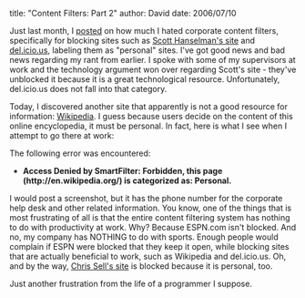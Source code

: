 
title: "Content Filters: Part 2"
author: David
date: 2006/07/10

Just last month, I [posted](http://www.mohundro.com/blog/PermaLink,guid,65f517c5-9ad6-485b-a512-7c3797b84f08.aspx) on how much I hated corporate content filters, specifically for blocking sites such as [Scott Hanselman's site](http://www.hanselman.com/blog) and [del.icio.us](http://del.icio.us/), labeling them as "personal" sites. I've got good news and bad news regarding my rant from earlier. I spoke with some of my supervisors at work and the technology argument won over regarding Scott's site - they've unblocked it because it is a great technological resource. Unfortunately, del.icio.us does not fall into that category.

Today, I discovered another site that apparently is not a good resource for information: [Wikipedia](http://en.wikipedia.org/). I guess because users decide on the content of this online encyclopedia, it must be personal. In fact, here is what I see when I attempt to go there at work:

The following error was encountered: 

<ul><li><strong>Access Denied by SmartFilter: Forbidden, this page (http://en.wikipedia.org/) is categorized as: Personal.</strong></li></ul>

I would post a screenshot, but it has the phone number for the corporate help desk and other related information. You know, one of the things that is most frustrating of all is that the entire content filtering system has nothing to do with productivity at work. Why? Because ESPN.com isn't blocked. And no, my company has NOTHING to do with sports. Enough people would complain if ESPN were blocked that they keep it open, while blocking sites that are actually beneficial to work, such as Wikipedia and del.icio.us. Oh, and by the way, [Chris Sell's site](http://www.sellsbrothers.com) is blocked because it is personal, too.

Just another frustration from the life of a programmer I suppose.
